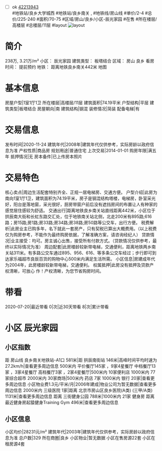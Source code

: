 - [ ] ok [42213943](https://bj.5i5j.com/ershoufang/42213943.html)  
 #地铁站/良乡大学城西 #地铁站/良乡南关 ,  #地铁线/房山线
#单价/2-4 #总价/225-240 #面积/70-75   #区域/房山/良乡/小区-辰光家园 #在售 #所在楼层/高楼层 #总楼层/11层 #layout 
![layout](http://image2.5i5j.com//group1/M00/28/3A/CgqJMVy-5OWANkqVAAL9bt2hwmA957.jpg_P5.jpg) 
# 简介 
 238万,  3.21万/m² 
小区： 辰光家园
建筑类型： 板塔结合
区域： 房山 良乡
看房时间： 提前预约
地铁： 距离地铁良乡南关442米 地图
# 基本信息 
 房屋户型|1室1厅1卫
所在楼层|高楼层/11层
建筑面积|74.19平米
户型结构|平层
建筑类型|板塔结合
房屋朝向|南
建筑结构|钢混
装修情况|简装
配备电梯|有
# 交易信息 
 发布时间|2020-11-24
建筑年代|2008年|建筑年代仅供参考，实际房龄以政府信息为准
产权性质|商品房
规划用途|普通住宅
上次交易|2014-01-01
购房年限|满五年
抵押情况|无
房本备件|已上传房本照片
# 交易特色 
 核心卖点|周边生活配套特别齐全、正规一居电梯房、交通方便。
户型介绍|此房为南向1室1厅1卫，建筑面积为74.19平米，房子是钢混结构塔楼，电梯房，卧室采光好，阳台是落地窗，采光很好，厨房带窗户前后没有遮挡房间的布置让人有种家的感觉居住感较为舒适。
交通出行|距离地铁良乡南关站直线距离442米，小区位于拱辰南大街和长虹东路交汇处，位于地铁南关站北侧，北走200米有895路;616路；房15路;房1路;房33路;房34路;房38路;房50路等公交车，出行方便。
税费解析|此房业主已购多年，名下就此一套房产，只有契税已算出大概费用。（以上税费仅为购房参考，不能作为最终购房依据，了解准确方案，请咨询经纪人）
贷款情况|业主接受：均可。房主诚心出售，接受所有付款方式。（贷款情况仅供参考，最终以实际情况为准）
周边配套|此房楼龄较新带电梯，交通便利，距离地铁两乡南关站311米。有多路公交车通过895、956、616、等多条公交车经过；步行即可到达家乐福超市良辰百货的购物中心500米内满足生活所需。
小区信息|房建成年代为2004年，此房楼龄较新带电梯，交通便利。
权属抵押|此房没有抵押及贷款产权清晰，可放心 作！产权清晰，为您节省购房时间。
# 带看 
 2020-07-20|最近带看	 0|次|近30天带看	 8|次|累计带看
# 小区 辰光家园
## 小区指数 
 距 房山线 良乡南关地铁站-A1口 581米|距 拱辰南街站 146米|高峰时间平均时速为27.2km/h|查看更多周边信息
500米内 平价餐厅145家 ，9家4星餐厅
中档餐厅13家 ，3家4星餐厅
高档餐厅3家 ，2家4星餐厅|500米内 10家便利店
1000米内 77家综合超市
2000米内 30家商场|500米内 药店 7家
1000米内 银行 20家|查看更多周边信息
小区物业费1.3元/平米/月|2006年建成|物业公司为暂无数据|查看更多周边信息
2000米内 三级医院 1家|距离 北京市房山区良乡医院(A类) (三甲/A类) 1131米|查看更多周边信息
距离 三街健身公园 788米|1000米内 21家 健身房
距离最近健身房起猿健身Training Gym 496米|查看更多周边信息
## 小区信息 
 小区均价|28231元/m²
建筑年代|2003年|建筑年代仅供参考，实际房龄以政府信息为准
总户数|329
所在商圈|良乡
小区物业|暂无数据
小区在售房源22套
小区在租房源4套
